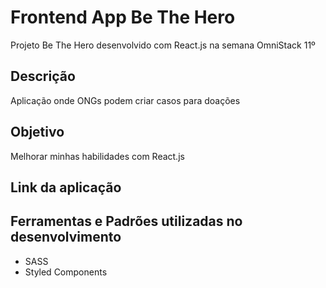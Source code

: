 # Frontend App Be The Hero
Projeto Be The Hero desenvolvido com React.js na semana OmniStack 11º

## Descrição
Aplicação onde ONGs podem criar casos para doações

## Objetivo
Melhorar minhas habilidades com React.js

## Link da aplicação

## Ferramentas e Padrões utilizadas no desenvolvimento
* SASS
* Styled Components